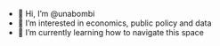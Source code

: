 - 👋 Hi, I’m @unabombi
- 👀 I’m interested in economics, public policy and data
- 🌱 I’m currently learning how to navigate this space

<!---
unabombi/unabombi is a ✨ special ✨ repository because its `README.md` (this file) appears on your GitHub profile.
You can click the Preview link to take a look at your changes.
--->
